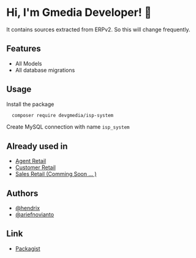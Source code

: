 # Hi, I'm Gmedia Developer! 👋 

It contains sources extracted from ERPv2. So this will change frequently. 

## Features

- All Models
- All database migrations

## Usage

Install the package

```sh
  composer require devgmedia/isp-system
```

Create MySQL connection with name <code>isp_system</code>

## Already used in

- [Agent Retail](https://play.google.com/store/apps/details?id=com.gmedia.fiberstream_customer_mobile)
- [Customer Retail](https://play.google.com/store/apps/details?id=com.gmedia.fiberstream_agent)
- [Sales Retail (Comming Soon ... )]()

## Authors

- [@hendrix](https://gitlab.com/hendrixxxx)
- [@ariefnovianto](https://github.com/oppytut)

## Link

- [Packagist](https://packagist.org/packages/devgmedia/isp-system)
